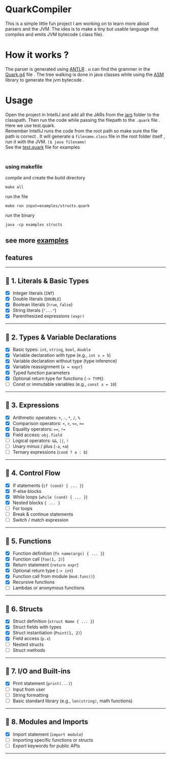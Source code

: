 # QuarkCompiler
This is a simple little fun project I am working on to learn more about parsers and the JVM. The idea is to make a tiny but usable language that compiles and emits JVM bytecode (.class file).

# How it works ?
The parser is generated using  [ANTLR](https://www.antlr.org/) . u can find the grammer in the [Quark.g4](/src/Quark.g4) file . The tree walking is done in java classes while using the [ASM](https://asm.ow2.io/) library to generate the jvm bytecode .

# Usage
Open the project in IntelliJ and add all the JARs from the [jars](jars/) folder to the classpath. Then run the code while passing the filepath to the `.quark` file . Here we use test.quark. 
<br>Remember IntelliJ runs the code from the root path so make sure the file path is correct . It will generate a  `filename.class` file in the root folder itself , run it with the JVM. `($ java filename)` 
<br> See the [test.quark](test.quark) file for examples
### <br> using makefile
compile and create the build directory 
```
make all
```

run the file
```
make run input=examples/structs.quark
```
run the binary
```
java -cp examples structs 
```
## see more [examples](examples/) 

## features 
---

## 🔹 1. Literals & Basic Types

- [x] Integer literals (`INT`)
- [x] Double literals (`DOUBLE`)
- [x] Boolean literals (`true`, `false`)
- [x] String literals (`"..."`)
- [x] Parenthesized expressions `(expr)`

---

## 🔹 2. Types & Variable Declarations

- [x] Basic types: `int`, `string`, `bool`, `double`
- [x] Variable declaration with type (e.g., `int x = 5`)
- [x] Variable declaration without type (type inference)
- [x] Variable reassignment (`x = expr`)
- [x] Typed function parameters
- [x] Optional return type for functions (`-> TYPE`)
- [ ] Const or immutable variables (e.g., `const x = 10`)

---

## 🔹 3. Expressions

- [x] Arithmetic operators: `+`, `-`, `*`, `/`, `%`
- [x] Comparison operators: `<`, `>`, `<=`, `>=`
- [x] Equality operators: `==`, `!=`
- [x] Field access: `obj.field`
- [ ] Logical operators: `&&`, `||`, `!`
- [ ] Unary minus / plus (`-a`, `+a`)
- [ ] Ternary expressions (`cond ? a : b`)

---

## 🔹 4. Control Flow

- [x] If statements (`if (cond) { ... }`)
- [x] If-else blocks
- [x] While loops (`while (cond) { ... }`)
- [x] Nested blocks `{ ... }`
- [ ] For loops
- [ ] Break & continue statements
- [ ] Switch / match expression

---

## 🔹 5. Functions

- [x] Function definition (`fn name(args) { ... }`)
- [x] Function call (`foo(1, 2)`)
- [x] Return statement (`return expr`)
- [x] Optional return type (`-> int`)
- [x] Function call from module (`mod.func()`)
- [x] Recursive functions
- [ ] Lambdas or anonymous functions

---

## 🔹 6. Structs

- [x] Struct definition (`struct Name { ... }`)
- [x] Struct fields with types
- [x] Struct instantiation (`Point(1, 2)`)
- [x] Field access (`p.x`)
- [ ] Nested structs
- [ ] Struct methods

---

## 🔹 7. I/O and Built-ins

- [x] Print statement (`print(...)`)
- [ ] Input from user
- [ ] String formatting
- [ ] Basic standard library (e.g., `len(string)`, math functions)

---

## 🔹 8. Modules and Imports

- [x] Import statement (`import module`)
- [ ] Importing specific functions or structs
- [ ] Export keywords for public APIs

---
